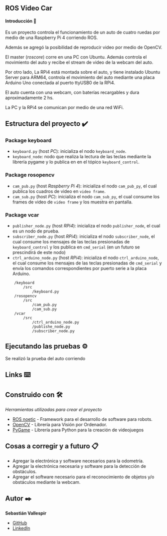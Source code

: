 ## ROS Video Car

#### Introducción 🚀

Es un proyecto controla el funcionamiento de un auto de cuatro ruedas por medio de una Raspberry Pi 4 corriendo ROS. 

Además se agregó la posibilidad de reproducir video por medio de OpenCV.

El master (_roscore_) corre en una PC con Ubuntu. Además controla el movimiento del auto y recibe el stream de video de la webcam del auto.

Por otro lado, La RPi4 está montada sobre el auto, y tiene instalado Ubuntu Server para ARM64, controla el movimiento del auto mediante una placa Arduino Uno conectada al puerto ttyUSB0 de la RPi4.

El auto cuenta con una webcam, con baterías recargables y dura aproximadamente 2 hs.

La PC y la RPi4 se comunican por medio de una red WiFi.

## Estructura del proyecto ✔️

### Package keyboard
* ```keyboard.py``` (host _PC_): inicializa el nodo ```keyboard_node```.
* ```keyboard_node```: nodo que realiza la lectura de las teclas mediante la librería pygame y lo publica en en el tópico ```keyboard_control```.

### Package rosopencv
* ```cam_pub.py``` (host _Raspberry Pi 4_): inicializa el nodo ```cam_pub_py```, el cual publica los cuadros de video en ```video frame```.
* ```cam_sub.py``` (host _PC_): inicializa el nodo ```cam_sub_py```, el cual consume los frames de video de ```video frame``` y los muestra en pantalla.
### Package vcar
* ```publisher_node.py``` (host _RPi4_): inicializa el nodo ```publisher_node```, el cual es un nodo de prueba.
* ```subscriber_node.py``` (host _RPi4_): inicializa el nodo ```subscriber_node```, el cual consume los mensajes de las teclas presionadas de ```keyboard_control``` y los publica en ```cmd_serial``` (en un futuro se prescindirá de este nodo)
* ```ctrl_arduino_node.py``` (host _RPi4_): inicializa el nodo ```ctrl_arduino_node```, el cual consume los mensajes de las teclas presionadas de ```cmd_serial``` y envía los comandos correspondientes por puerto serie a la placa Arduino.

```
    /keyboard
        /src
            /keyboard.py
    /rosopencv
        /src
            /cam_pub.py
            /cam_sub.py
    /vcar
        /src
            /ctrl_arduino_node.py
            /publishe_node.py
            /subscriber_node.py
```

## Ejecutando las pruebas ⚙️

Se realizó la prueba del auto corriendo


## Links ⌨️


## Construido con 🛠️

_Herramientas utilizadas para crear el proyecto_

* [ROS noetic](http://wiki.ros.org/noetic) - Framework para el desarrollo de software para robots.
* [OpenCV](https://docs.opencv.org/master/d6/d00/tutorial_py_root.html) - Librería para Visión por Ordenador.
* [PyGame](https://www.pygame.org/news) - Librería para Python para la creación de videojuegos 

## Cosas a corregir y a futuro 📋

* Agregar la electrónica y software necesarios para la odometría.
* Agregar la electrónica necesaria y software para la detección de obstáculos.
* Agregar el software necesario para el reconocimiento de objetos y/o obstáculos mediante la webcam.

## Autor ✒️

**Sebastián Vallespir**
* [GitHub](https://github.com/dsvallespir) 
* [LinkedIn](https://www.linkedin.com/in/sebastian-vallespir/)

